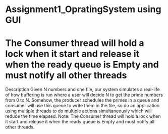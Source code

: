 # Assignment1_OpratingSystem using GUI
<h1> The Consumer thread will hold a lock when it start and release it when the 
ready queue is Empty and must notify all other threads</h1>
Description
Given N numbers and one file, our system simulates a real-life of how 
buffering is run where a user will decide N to get the prime numbers from
0 to N. Somehow, the producer schedules the primes in a queue and 
consumer will use this queue to write them in the file, so do an 
application using multiple threads to do multiple actions simultaneously 
which will reduce the time elapsed.
Note: The Consumer thread will hold a lock when it start and release it when the 
ready queue is Empty and must notify all other threads.
